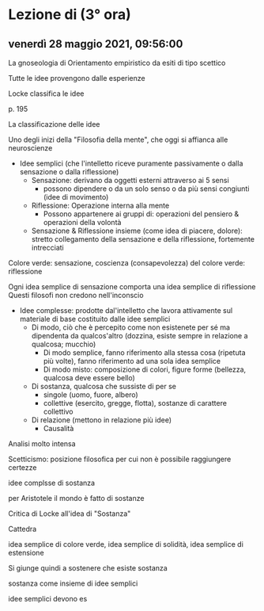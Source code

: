 # Lezione di (3° ora)

## venerdì 28 maggio 2021, 09:56:00


La gnoseologia di Orientamento empiristico da esiti di tipo scettico 

Tutte le idee provengono dalle esperienze

Locke classifica le idee

p. 195

La classificazione delle idee

Uno degli inizi della "Filosofia della mente", che oggi si affianca alle neuroscienze

* Idee semplici (che l'intelletto riceve puramente passivamente o dalla sensazione o dalla riflessione)
	* Sensazione: derivano da oggetti esterni attraverso ai 5 sensi
		* possono dipendere o da un solo senso o da più sensi congiunti (idee di movimento)
	* Riflessione: Operazione interna alla mente
		* Possono appartenere ai gruppi di: operazioni del pensiero & operazioni della volontà
	* Sensazione & Riflessione insieme (come idea di piacere, dolore): stretto collegamento della sensazione e della riflessione, fortemente intrecciati


Colore verde: sensazione, coscienza (consapevolezza) del colore verde: riflessione

Ogni idea semplice di sensazione comporta una idea semplice di riflessione
Questi filosofi non credono nell'inconscio


* Idee complesse: prodotte dal'intelletto che lavora attivamente sul materiale di base costituito dalle idee semplici
	* Di modo, ciò che è percepito come non esistenete per sé ma dipendenta da qualcos'altro (dozzina, esiste sempre in relazione a qualcosa; mucchio)
		* Di modo semplice, fanno riferimento alla stessa cosa (ripetuta più volte), fanno riferimento ad una sola idea semplice
		* Di modo misto: composizione di colori, figure forme (bellezza, qualcosa deve essere bello)
	* Di sostanza, qualcosa che sussiste di per se
		* singole (uomo, fuore, albero)
		* collettive (esercito, gregge, flotta), sostanze di carattere collettivo
	* Di relazione (mettono in relazione più idee)
		* Causalità


Analisi molto intensa



Scetticismo: posizione filosofica per cui non è possibile raggiungere certezze

idee complsse di sostanza

per Aristotele il mondo è fatto di sostanze

Critica di Locke all'idea di "Sostanza"

Cattedra

idea semplice di colore verde, idea semplice di solidità, idea semplice di estensione

Si giunge quindi a sostenere che esiste sostanza

sostanza come insieme di idee semplici

idee semplici devono es
<!--stackedit_data:
eyJoaXN0b3J5IjpbLTEyODU0MTA1MTUsNzE0NjM0NzksMjA4Nj
E5OTQzNywzMzE4NzIzMDhdfQ==
-->